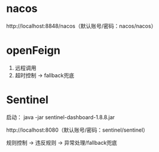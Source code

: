 
# nacos
http://localhost:8848/nacos（默认账号/密码：nacos/nacos）

# openFeign
1. 远程调用
2. 超时控制 -> fallback兜底

# Sentinel
启动：
java -jar sentinel-dashboard-1.8.8.jar

http://localhost:8080（默认账号/密码：sentinel/sentinel）

规则控制 -> 违反规则 -> 异常处理/fallback兜底 